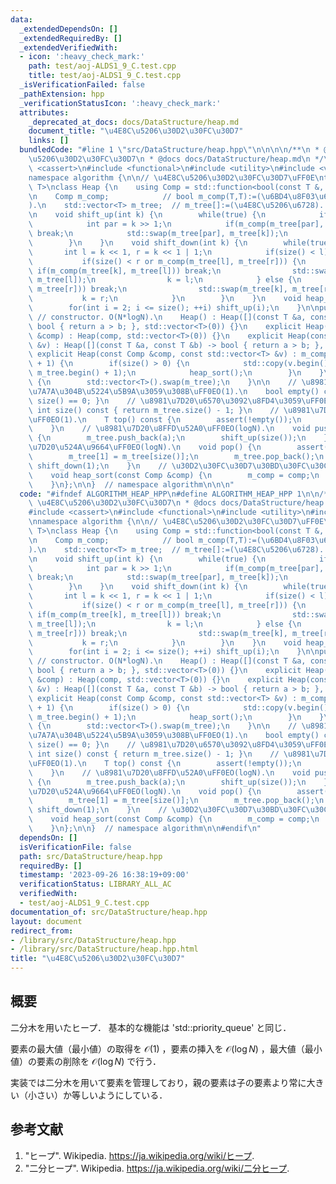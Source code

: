 ```yaml
---
data:
  _extendedDependsOn: []
  _extendedRequiredBy: []
  _extendedVerifiedWith:
  - icon: ':heavy_check_mark:'
    path: test/aoj-ALDS1_9_C.test.cpp
    title: test/aoj-ALDS1_9_C.test.cpp
  _isVerificationFailed: false
  _pathExtension: hpp
  _verificationStatusIcon: ':heavy_check_mark:'
  attributes:
    _deprecated_at_docs: docs/DataStructure/heap.md
    document_title: "\u4E8C\u5206\u30D2\u30FC\u30D7"
    links: []
  bundledCode: "#line 1 \"src/DataStructure/heap.hpp\"\n\n\n\n/**\n * @brief \u4E8C\
    \u5206\u30D2\u30FC\u30D7\n * @docs docs/DataStructure/heap.md\n */\n\n#include\
    \ <cassert>\n#include <functional>\n#include <utility>\n#include <vector>\n\n\
    namespace algorithm {\n\n// \u4E8C\u5206\u30D2\u30FC\u30D7\uFF0E\ntemplate <typename\
    \ T>\nclass Heap {\n    using Comp = std::function<bool(const T &, const T &)>;\n\
    \n    Comp m_comp;            // bool m_comp(T,T):=(\u6BD4\u8F03\u6F14\u7B97\u5B50\
    ).\n    std::vector<T> m_tree;  // m_tree[]:=(\u4E8C\u5206\u6728). 1-based index.\n\
    \n    void shift_up(int k) {\n        while(true) {\n            if(k == 1) break;\n\
    \            int par = k >> 1;\n            if(m_comp(m_tree[par], m_tree[k]))\
    \ break;\n            std::swap(m_tree[par], m_tree[k]);\n            k = par;\n\
    \        }\n    }\n    void shift_down(int k) {\n        while(true) {\n     \
    \       int l = k << 1, r = k << 1 | 1;\n            if(size() < l) break;\n \
    \           if(size() < r or m_comp(m_tree[l], m_tree[r])) {\n               \
    \ if(m_comp(m_tree[k], m_tree[l])) break;\n                std::swap(m_tree[k],\
    \ m_tree[l]);\n                k = l;\n            } else {\n                if(m_comp(m_tree[k],\
    \ m_tree[r])) break;\n                std::swap(m_tree[k], m_tree[r]);\n     \
    \           k = r;\n            }\n        }\n    }\n    void heap_sort() {\n\
    \        for(int i = 2; i <= size(); ++i) shift_up(i);\n    }\n\npublic:\n   \
    \ // constructor. O(N*logN).\n    Heap() : Heap([](const T &a, const T &b) ->\
    \ bool { return a > b; }, std::vector<T>(0)) {}\n    explicit Heap(const Comp\
    \ &comp) : Heap(comp, std::vector<T>(0)) {}\n    explicit Heap(const std::vector<T>\
    \ &v) : Heap([](const T &a, const T &b) -> bool { return a > b; }, v) {}\n   \
    \ explicit Heap(const Comp &comp, const std::vector<T> &v) : m_comp(comp), m_tree(v.size()\
    \ + 1) {\n        if(size() > 0) {\n            std::copy(v.begin(), v.end(),\
    \ m_tree.begin() + 1);\n            heap_sort();\n        }\n    }\n    ~Heap()\
    \ {\n        std::vector<T>().swap(m_tree);\n    }\n\n    // \u8981\u7D20\u304C\
    \u7A7A\u304B\u5224\u5B9A\u3059\u308B\uFF0EO(1).\n    bool empty() const { return\
    \ size() == 0; }\n    // \u8981\u7D20\u6570\u3092\u8FD4\u3059\uFF0EO(1).\n   \
    \ int size() const { return m_tree.size() - 1; }\n    // \u8981\u7D20\u53C2\u7167\
    \uFF0EO(1).\n    T top() const {\n        assert(!empty());\n        return m_tree[1];\n\
    \    }\n    // \u8981\u7D20\u8FFD\u52A0\uFF0EO(logN).\n    void push(const T &a)\
    \ {\n        m_tree.push_back(a);\n        shift_up(size());\n    }\n    // \u8981\
    \u7D20\u524A\u9664\uFF0EO(logN).\n    void pop() {\n        assert(!empty());\n\
    \        m_tree[1] = m_tree[size()];\n        m_tree.pop_back();\n        if(!empty())\
    \ shift_down(1);\n    }\n    // \u30D2\u30FC\u30D7\u30BD\u30FC\u30C8\uFF0EO(N*logN).\n\
    \    void heap_sort(const Comp &comp) {\n        m_comp = comp;\n        heap_sort();\n\
    \    }\n};\n\n}  // namespace algorithm\n\n\n"
  code: "#ifndef ALGORITHM_HEAP_HPP\n#define ALGORITHM_HEAP_HPP 1\n\n/**\n * @brief\
    \ \u4E8C\u5206\u30D2\u30FC\u30D7\n * @docs docs/DataStructure/heap.md\n */\n\n\
    #include <cassert>\n#include <functional>\n#include <utility>\n#include <vector>\n\
    \nnamespace algorithm {\n\n// \u4E8C\u5206\u30D2\u30FC\u30D7\uFF0E\ntemplate <typename\
    \ T>\nclass Heap {\n    using Comp = std::function<bool(const T &, const T &)>;\n\
    \n    Comp m_comp;            // bool m_comp(T,T):=(\u6BD4\u8F03\u6F14\u7B97\u5B50\
    ).\n    std::vector<T> m_tree;  // m_tree[]:=(\u4E8C\u5206\u6728). 1-based index.\n\
    \n    void shift_up(int k) {\n        while(true) {\n            if(k == 1) break;\n\
    \            int par = k >> 1;\n            if(m_comp(m_tree[par], m_tree[k]))\
    \ break;\n            std::swap(m_tree[par], m_tree[k]);\n            k = par;\n\
    \        }\n    }\n    void shift_down(int k) {\n        while(true) {\n     \
    \       int l = k << 1, r = k << 1 | 1;\n            if(size() < l) break;\n \
    \           if(size() < r or m_comp(m_tree[l], m_tree[r])) {\n               \
    \ if(m_comp(m_tree[k], m_tree[l])) break;\n                std::swap(m_tree[k],\
    \ m_tree[l]);\n                k = l;\n            } else {\n                if(m_comp(m_tree[k],\
    \ m_tree[r])) break;\n                std::swap(m_tree[k], m_tree[r]);\n     \
    \           k = r;\n            }\n        }\n    }\n    void heap_sort() {\n\
    \        for(int i = 2; i <= size(); ++i) shift_up(i);\n    }\n\npublic:\n   \
    \ // constructor. O(N*logN).\n    Heap() : Heap([](const T &a, const T &b) ->\
    \ bool { return a > b; }, std::vector<T>(0)) {}\n    explicit Heap(const Comp\
    \ &comp) : Heap(comp, std::vector<T>(0)) {}\n    explicit Heap(const std::vector<T>\
    \ &v) : Heap([](const T &a, const T &b) -> bool { return a > b; }, v) {}\n   \
    \ explicit Heap(const Comp &comp, const std::vector<T> &v) : m_comp(comp), m_tree(v.size()\
    \ + 1) {\n        if(size() > 0) {\n            std::copy(v.begin(), v.end(),\
    \ m_tree.begin() + 1);\n            heap_sort();\n        }\n    }\n    ~Heap()\
    \ {\n        std::vector<T>().swap(m_tree);\n    }\n\n    // \u8981\u7D20\u304C\
    \u7A7A\u304B\u5224\u5B9A\u3059\u308B\uFF0EO(1).\n    bool empty() const { return\
    \ size() == 0; }\n    // \u8981\u7D20\u6570\u3092\u8FD4\u3059\uFF0EO(1).\n   \
    \ int size() const { return m_tree.size() - 1; }\n    // \u8981\u7D20\u53C2\u7167\
    \uFF0EO(1).\n    T top() const {\n        assert(!empty());\n        return m_tree[1];\n\
    \    }\n    // \u8981\u7D20\u8FFD\u52A0\uFF0EO(logN).\n    void push(const T &a)\
    \ {\n        m_tree.push_back(a);\n        shift_up(size());\n    }\n    // \u8981\
    \u7D20\u524A\u9664\uFF0EO(logN).\n    void pop() {\n        assert(!empty());\n\
    \        m_tree[1] = m_tree[size()];\n        m_tree.pop_back();\n        if(!empty())\
    \ shift_down(1);\n    }\n    // \u30D2\u30FC\u30D7\u30BD\u30FC\u30C8\uFF0EO(N*logN).\n\
    \    void heap_sort(const Comp &comp) {\n        m_comp = comp;\n        heap_sort();\n\
    \    }\n};\n\n}  // namespace algorithm\n\n#endif\n"
  dependsOn: []
  isVerificationFile: false
  path: src/DataStructure/heap.hpp
  requiredBy: []
  timestamp: '2023-09-26 16:38:19+09:00'
  verificationStatus: LIBRARY_ALL_AC
  verifiedWith:
  - test/aoj-ALDS1_9_C.test.cpp
documentation_of: src/DataStructure/heap.hpp
layout: document
redirect_from:
- /library/src/DataStructure/heap.hpp
- /library/src/DataStructure/heap.hpp.html
title: "\u4E8C\u5206\u30D2\u30FC\u30D7"
---
```

## 概要

二分木を用いたヒープ．
基本的な機能は 'std::priority_queue' と同じ．

要素の最大値（最小値）の取得を $\mathcal{O}(1)$ ，要素の挿入を $\mathcal{O}(\log N)$ ，最大値（最小値）の要素の削除を $\mathcal{O}(\log N)$ で行う． 

実装では二分木を用いて要素を管理しており，親の要素は子の要素より常に大きい（小さい）か等しいようにしている．


## 参考文献

1. "ヒープ". Wikipedia. <https://ja.wikipedia.org/wiki/ヒープ>.
1. "二分ヒープ". Wikipedia. <https://ja.wikipedia.org/wiki/二分ヒープ>.
